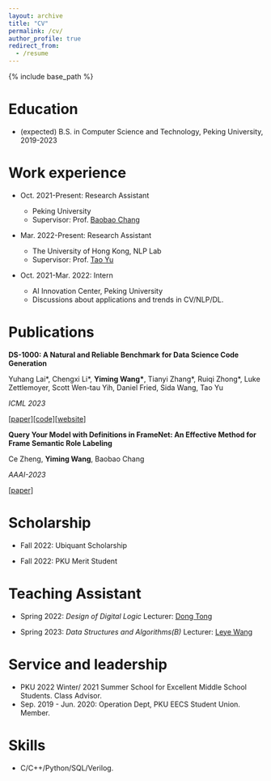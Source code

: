 ```yaml
---
layout: archive
title: "CV"
permalink: /cv/
author_profile: true
redirect_from:
  - /resume
---
```


{% include base_path %}

Education
======
* (expected) B.S. in Computer Science and Technology, Peking University, 2019-2023

Work experience
======
* Oct. 2021-Present: Research Assistant
  * Peking University
  * Supervisor: Prof. [Baobao Chang](https://cs.pku.edu.cn/info/1181/1543.htm)

* Mar. 2022-Present: Research Assistant
  * The University of Hong Kong, NLP Lab
  * Supervisor: Prof. [Tao Yu](https://taoyds.github.io/)

* Oct. 2021-Mar. 2022: Intern
  * AI Innovation Center, Peking University
  * Discussions about applications and trends in CV/NLP/DL.


Publications
======

<b>DS-1000: A Natural and Reliable Benchmark for Data Science Code Generation</b>

Yuhang Lai\*, Chengxi Li\*, <b>Yiming Wang\*</b>, Tianyi Zhang\*, Ruiqi Zhong\*, Luke Zettlemoyer, Scott Wen-tau Yih, Daniel Fried, Sida Wang, Tao Yu

<i>ICML 2023</i>

[[paper]](https://arxiv.org/abs/2211.11501)[[code]](https://github.com/HKUNLP/DS-1000)[[website]](https://ds1000-code-gen.github.io/)

<b>Query Your Model with Definitions in FrameNet: An Effective Method for Frame Semantic Role Labeling </b>

Ce Zheng, <b>Yiming Wang</b>, Baobao Chang

<i>AAAI-2023</i>

[[paper]](https://arxiv.org/abs/2212.02036)
  

Scholarship
======
* Fall 2022: Ubiquant Scholarship

* Fall 2022: PKU Merit Student
  
  
Teaching Assistant
======
* Spring 2022: *Design of Digital Logic* Lecturer: [Dong Tong](https://cs.pku.edu.cn/info/1179/1473.htm)

* Spring 2023: *Data Structures and Algorithms(B)* Lecturer: [Leye Wang](https://wangleye.github.io/)
  
Service and leadership
======
* PKU 2022 Winter/ 2021 Summer School for Excellent Middle School Students. Class Advisor.
* Sep. 2019 - Jun. 2020: Operation Dept, PKU EECS Student Union. Member.

Skills
======
* C/C++/Python/SQL/Verilog.
